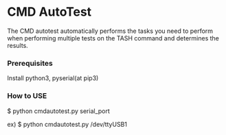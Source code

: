 # CMD AutoTest

The CMD autotest automatically performs the tasks you need to perform when performing multiple tests on the TASH command and determines the results.

### Prerequisites
Install python3, pyserial(at pip3)

### How to USE
$ python cmdautotest.py serial_port

ex)
$ python cmdautotest.py /dev/ttyUSB1
